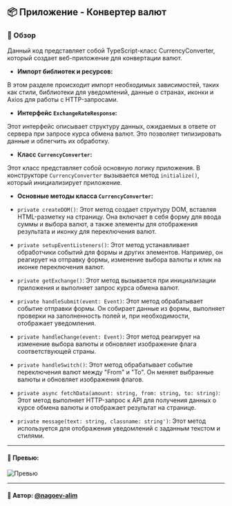 ## 📦 Приложение - Конвертер валют

### 🚀 Обзор

Данный код представляет собой TypeScript-класс CurrencyConverter, который создает веб-приложение для конвертации валют.

- **Импорт библиотек и ресурсов:**

В этом разделе происходит импорт необходимых зависимостей, таких как стили, библиотеки для уведомлений, данные о
странах, иконки и Axios для работы с HTTP-запросами.

- **Интерфейс `ExchangeRateResponse`:**

Этот интерфейс описывает структуру данных, ожидаемых в ответе от сервера при запросе курса обмена валют. Это позволяет типизировать данные и облегчить их обработку.

- **Класс `CurrencyConverter`:**

Этот класс представляет собой основную логику приложения. В конструкторе `CurrencyConverter` вызывается метод `initialize()`, который инициализирует приложение.

- **Основные методы класса `CurrencyConverter`:**

- `private createDOM()`: Этот метод создает структуру DOM, вставляя HTML-разметку на страницу. Она включает в себя форму для ввода суммы и выбора валют, а также элементы для отображения результата и иконку для переключения валют. 
- `private setupEventListeners()`: Этот метод устанавливает обработчики событий для формы и других элементов. Например, он реагирует на отправку формы, изменение выбора валюты и клик на иконке переключения валют.
- `private getExchange()`: Этот метод вызывается при инициализации приложения и выполняет запрос курса обмена валют. 
- `private handleSubmit(event: Event)`: Этот метод обрабатывает событие отправки формы. Он собирает данные из формы, выполняет проверки на заполненность полей и, при необходимости, отображает уведомления. 
- `private handleChange(event: Event)`: Этот метод реагирует на изменение выбора валюты и обновляет изображение флага соответствующей страны. 
- `private handleSwitch()`: Этот метод обрабатывает событие переключения валют между "From" и "To". Он меняет выбранные валюты и обновляет изображения флагов. 
- `private async fetchData(amount: string, from: string, to: string)`: Этот метод выполняет HTTP-запрос к API для получения данных о курсе обмена валюты и отображает результат на странице. 
- `private message(text: string, classname: string')`: Этот метод используется для отображения уведомлений с заданным текстом и стилями.

---

#### 🌄 Превью:

![Превью](https://lh3.googleusercontent.com/drive-viewer/AITFw-x73KjSZEs3jit2zGVs9Bd27D1ri4H9hv_lDUZG-lh4vpQJ6MpU2boA-EQq2X3L8HMRsKxAN1beR3aTqYtU6aOAuRMV6g=s1600)


-----

#### 🙌 Автор: [@nagoev-alim](https://github.com/nagoev-alim)

